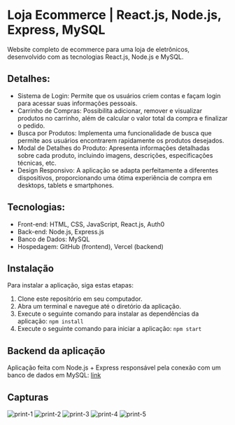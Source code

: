 # Loja Ecommerce | React.js, Node.js, Express, MySQL
Website completo de ecommerce para uma loja de eletrônicos, desenvolvido com as tecnologias React.js, Node.js e MySQL.

## Detalhes:
- Sistema de Login: Permite que os usuários criem contas e façam login para acessar suas informações pessoais.
- Carrinho de Compras: Possibilita adicionar, remover e visualizar produtos no carrinho, além de calcular o valor total da compra e finalizar o pedido.
- Busca por Produtos: Implementa uma funcionalidade de busca que permite aos usuários encontrarem rapidamente os produtos desejados.
- Modal de Detalhes do Produto: Apresenta informações detalhadas sobre cada produto, incluindo imagens, descrições, especificações técnicas, etc.
- Design Responsivo: A aplicação se adapta perfeitamente a diferentes dispositivos, proporcionando uma ótima experiência de compra em desktops, tablets e smartphones.

## Tecnologias:
- Front-end: HTML, CSS, JavaScript, React.js, Auth0
- Back-end: Node.js, Express.js
- Banco de Dados: MySQL
- Hospedagem: GitHub (frontend), Vercel (backend)

## Instalação
Para instalar a aplicação, siga estas etapas:

1. Clone este repositório em seu computador.
2. Abra um terminal e navegue até o diretório da aplicação.
3. Execute o seguinte comando para instalar as dependências da aplicação:
`npm install`
4. Execute o seguinte comando para iniciar a aplicação:
`npm start`

## Backend da aplicação
Aplicação feita com Node.js + Express responsável pela conexão com um banco de dados em MySQL: [link](https://github.com/NycolasFelipe/portfolio-react-ecommerce-website)

## Capturas
![print-1](https://github.com/NycolasFelipe/portfolio-react-ecommerce-website/assets/71052352/3b4e460b-fb32-4f06-80c5-171631fb4c39)
![print-2](https://github.com/NycolasFelipe/portfolio-react-ecommerce-website/assets/71052352/d64837d2-34a8-48a1-ad35-2713d37b7573)
![print-3](https://github.com/NycolasFelipe/portfolio-react-ecommerce-website/assets/71052352/90879916-f3cf-4687-a021-b0238280478a)
![print-4](https://github.com/NycolasFelipe/portfolio-react-ecommerce-website/assets/71052352/7d52293e-e657-4435-898f-c7a2b5e4b22b)
![print-5](https://github.com/NycolasFelipe/portfolio-react-ecommerce-website/assets/71052352/b7cd4a63-aec0-46d5-b05e-aad220b0cf5a)
